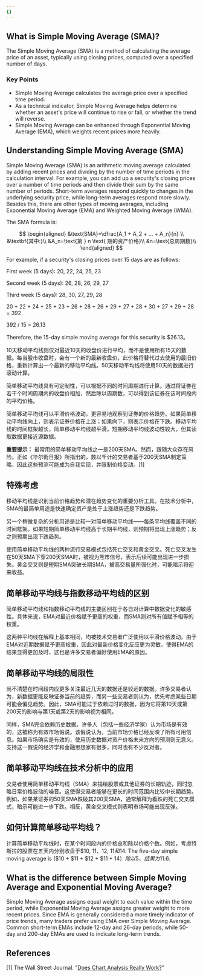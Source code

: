 ```yaml
---
{}
---
```


## What is Simple Moving Average (SMA)?

The Simple Moving Average (SMA) is a method of calculating the average price of an asset, typically using closing prices, computed over a specified number of days.

### Key Points

- Simple Moving Average calculates the average price over a specified time period.
- As a technical indicator, Simple Moving Average helps determine whether an asset's price will continue to rise or fall, or whether the trend will reverse.
- Simple Moving Average can be enhanced through Exponential Moving Average (EMA), which weights recent prices more heavily.

## Understanding Simple Moving Average (SMA)

Simple Moving Average (SMA) is an arithmetic moving average calculated by adding recent prices and dividing by the number of time periods in the calculation interval. For example, you can add up a security's closing prices over a number of time periods and then divide their sum by the same number of periods. Short-term averages respond quickly to changes in the underlying security price, while long-term averages respond more slowly. Besides this, there are other types of moving averages, including Exponential Moving Average (EMA) and Weighted Moving Average (WMA).

The SMA formula is:

$$ \begin{aligned} &\text{SMA}=\dfrac{A_1 + A_2 + ... + A_n}{n} \\ &\textbf{其中:}\\ &A_n=\text{第 } n \text{ 期的资产价格}\\ &n=\text{总周期数}\\ \end{aligned} $$

For example, if a security's closing prices over 15 days are as follows:

First week (5 days): 20, 22, 24, 25, 23

Second week (5 days): 26, 28, 26, 29, 27

Third week (5 days): 28, 30, 27, 29, 28

20 + 22 + 24 + 25 + 23 + 26 + 28 + 26 + 29 + 27 + 28 + 30 + 27 + 29 + 28 = 392

392 / 15 = 26.13

Therefore, the 15-day simple moving average for this security is $26.13。

10天移动平均线则仅对最近10天的收盘价进行平均，而不是使用所有15天的数据。每当股市收盘时，会有一个新的最新收盘价，此价格将替代过去使用的最旧价格，重新计算出一个最新的移动平均线。50天移动平均线将使用50天的数据进行滚动计算。

简单移动平均线具有可定制性，可以根据不同的时间周期进行计算。通过将证券在若干个时间周期内的收盘价相加，然后除以周期数，可以得到该证券在该时间段内的平均价格。

简单移动平均线可以平滑价格波动，更容易地观察到证券的价格趋势。如果简单移动平均线向上，则表示证券价格在上涨；如果向下，则表示价格在下跌。移动平均线的时间框架越长，简单移动平均线越平滑。短期移动平均线波动性较大，但其读取数据更接近源数据。

**重要提示：** 最常用的简单移动平均线之一是200天SMA。然而，跟随大众存在风险。正如《华尔街日报》所指出的，数以千计的交易者基于200天SMA制定策略，因此这些预测可能成为自我实现，并限制价格变动。[1]

## 特殊考虑

移动平均线是识别当前价格趋势和潜在趋势变化的重要分析工具。在技术分析中，SMA的最简单用途是快速确定资产是处于上涨趋势还是下跌趋势。

另一个稍微复杂的分析用途是比较一对简单移动平均线——每条平均线覆盖不同的时间框架。如果短期简单移动平均线高于长期平均线，则预期将出现上涨趋势；反之则预期出现下跌趋势。

使用简单移动平均线的两种流行交易模式包括死亡交叉和黄金交叉。死亡交叉发生在50天SMA下穿200天SMA时，被视为熊市信号，表示后续可能出现进一步损失。黄金交叉则是短期SMA突破长期SMA，被高交易量所强化时，可能暗示将迎来收益。

## 简单移动平均线与指数移动平均线的区别

简单移动平均线和指数移动平均线的主要区别在于各自对计算中数据变化的敏感性。具体来说，EMA对最近价格赋予更高的权重，而SMA则对所有值赋予相等的权重。

这两种平均线在解释上基本相同，均被技术交易者广泛使用以平滑价格波动。由于EMA对近期数据赋予更高权重，因此对最新价格变化反应更为灵敏，使得EMA的结果显得更加及时，这也是许多交易者偏好使用EMA的原因。

## 简单移动平均线的局限性

尚不清楚在时间段内应更多关注最近几天的数据还是较远的数据。许多交易者认为，新数据更能反映证券当前的趋势，而另一些交易者则认为，优先考虑某些日期可能会偏见趋势。因此，SMA可能过于依赖过时的数据，因为它将第10天或第200天的影响与第1天或第2天的影响视为相同。

同样，SMA完全依赖历史数据。许多人（包括一些经济学家）认为市场是有效的，这被称为有效市场假说。该假说认为，当前市场价格已经反映了所有可用信息。如果市场确实是有效的，使用历史数据对资产价格未来方向的预测则无意义。支持这一假说的经济学和金融思想家有很多，同时也有不少反对者。

## 简单移动平均线在技术分析中的应用

交易者使用简单移动平均线（SMA）来描绘股票或其他证券的长期轨迹，同时忽略日常价格波动的噪音。这使得交易者能够在更长的时间范围内比较中长期趋势。例如，如果某证券的50天SMA跌破其200天SMA，通常解释为看跌的死亡交叉模式，暗示可能进一步下跌。相反，黄金交叉模式则表明市场可能出现反弹。

## 如何计算简单移动平均线？

计算简单移动平均线时，在某个时间段内的价格总和除以价格个数。例如，考虑特斯拉的股票在五天内分别收盘于$10, $11、$12, $11和$14. The five-day simple moving average is ($10 + $11 + $12 + $11 + $14）除以5，结果为$11.6.

## What is the difference between Simple Moving Average and Exponential Moving Average?

Simple Moving Average assigns equal weight to each value within the time period, while Exponential Moving Average assigns greater weight to more recent prices. Since EMA is generally considered a more timely indicator of price trends, many traders prefer using EMA over Simple Moving Average. Common short-term EMAs include 12-day and 26-day periods, while 50-day and 200-day EMAs are used to indicate long-term trends.

## References

[1] The Wall Street Journal. "[Does Chart Analysis Really Work?](https://www.wsj.com/articles/BL-MBB-12285)"